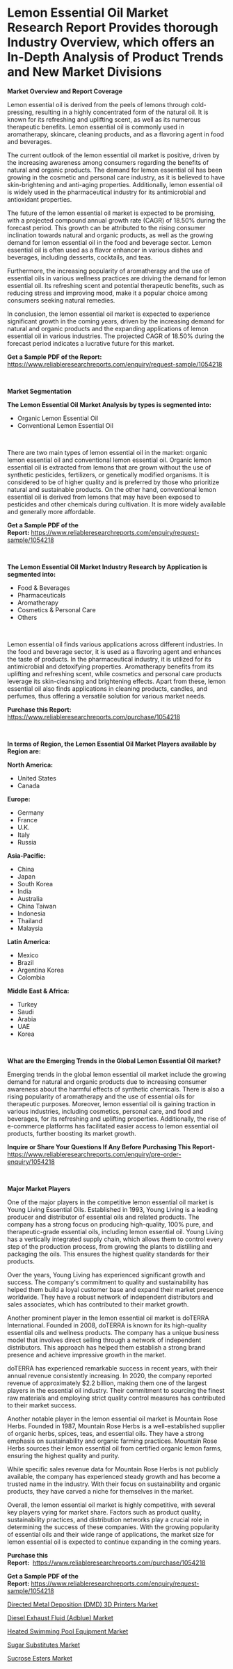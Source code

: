 <p><h1>Lemon Essential Oil Market Research Report Provides thorough Industry Overview, which offers an In-Depth Analysis of Product Trends and New Market Divisions</h1></p><p><strong>Market Overview and Report Coverage</strong></p>
<p><p>Lemon essential oil is derived from the peels of lemons through cold-pressing, resulting in a highly concentrated form of the natural oil. It is known for its refreshing and uplifting scent, as well as its numerous therapeutic benefits. Lemon essential oil is commonly used in aromatherapy, skincare, cleaning products, and as a flavoring agent in food and beverages.</p><p>The current outlook of the lemon essential oil market is positive, driven by the increasing awareness among consumers regarding the benefits of natural and organic products. The demand for lemon essential oil has been growing in the cosmetic and personal care industry, as it is believed to have skin-brightening and anti-aging properties. Additionally, lemon essential oil is widely used in the pharmaceutical industry for its antimicrobial and antioxidant properties.</p><p>The future of the lemon essential oil market is expected to be promising, with a projected compound annual growth rate (CAGR) of 18.50% during the forecast period. This growth can be attributed to the rising consumer inclination towards natural and organic products, as well as the growing demand for lemon essential oil in the food and beverage sector. Lemon essential oil is often used as a flavor enhancer in various dishes and beverages, including desserts, cocktails, and teas.</p><p>Furthermore, the increasing popularity of aromatherapy and the use of essential oils in various wellness practices are driving the demand for lemon essential oil. Its refreshing scent and potential therapeutic benefits, such as reducing stress and improving mood, make it a popular choice among consumers seeking natural remedies.</p><p>In conclusion, the lemon essential oil market is expected to experience significant growth in the coming years, driven by the increasing demand for natural and organic products and the expanding applications of lemon essential oil in various industries. The projected CAGR of 18.50% during the forecast period indicates a lucrative future for this market.</p></p>
<p><strong>Get a Sample PDF of the Report:</strong> <a href="https://www.reliableresearchreports.com/enquiry/request-sample/1054218">https://www.reliableresearchreports.com/enquiry/request-sample/1054218</a></p>
<p>&nbsp;</p>
<p><strong>Market Segmentation</strong></p>
<p><strong>The Lemon Essential Oil Market Analysis by types is segmented into:</strong></p>
<p><ul><li>Organic Lemon Essential Oil</li><li>Conventional Lemon Essential Oil</li></ul></p>
<p>&nbsp;</p>
<p><p>There are two main types of lemon essential oil in the market: organic lemon essential oil and conventional lemon essential oil. Organic lemon essential oil is extracted from lemons that are grown without the use of synthetic pesticides, fertilizers, or genetically modified organisms. It is considered to be of higher quality and is preferred by those who prioritize natural and sustainable products. On the other hand, conventional lemon essential oil is derived from lemons that may have been exposed to pesticides and other chemicals during cultivation. It is more widely available and generally more affordable.</p></p>
<p><strong>Get a Sample PDF of the Report:</strong>&nbsp;<a href="https://www.reliableresearchreports.com/enquiry/request-sample/1054218">https://www.reliableresearchreports.com/enquiry/request-sample/1054218</a></p>
<p>&nbsp;</p>
<p><strong>The Lemon Essential Oil Market Industry Research by Application is segmented into:</strong></p>
<p><ul><li>Food & Beverages</li><li>Pharmaceuticals</li><li>Aromatherapy</li><li>Cosmetics & Personal Care</li><li>Others</li></ul></p>
<p>&nbsp;</p>
<p><p>Lemon essential oil finds various applications across different industries. In the food and beverage sector, it is used as a flavoring agent and enhances the taste of products. In the pharmaceutical industry, it is utilized for its antimicrobial and detoxifying properties. Aromatherapy benefits from its uplifting and refreshing scent, while cosmetics and personal care products leverage its skin-cleansing and brightening effects. Apart from these, lemon essential oil also finds applications in cleaning products, candles, and perfumes, thus offering a versatile solution for various market needs.</p></p>
<p><strong>Purchase this Report:</strong>&nbsp; <a href="https://www.reliableresearchreports.com/purchase/1054218">https://www.reliableresearchreports.com/purchase/1054218</a></p>
<p>&nbsp;</p>
<p><strong>In terms of Region, the Lemon Essential Oil Market Players available by Region are:</strong></p>
<p>
    <p> <strong> North America: </strong>
        <ul>
            <li>United States</li>
            <li>Canada</li>
        </ul>
        </p> 
    <p> <strong> Europe: </strong>
        <ul>
            <li>Germany</li>
            <li>France</li>
            <li>U.K.</li>
            <li>Italy</li>
            <li>Russia</li>
        </ul>
        </p> 
    <p> <strong> Asia-Pacific: </strong>
        <ul>
            <li>China</li>
            <li>Japan</li>
            <li>South Korea</li>
            <li>India</li>
            <li>Australia</li>
            <li>China Taiwan</li>
            <li>Indonesia</li>
            <li>Thailand</li>
            <li>Malaysia</li>
        </ul>
        </p> 
    <p> <strong> Latin America: </strong>
        <ul>
            <li>Mexico</li>
            <li>Brazil</li>
            <li>Argentina Korea</li>
            <li>Colombia</li>
        </ul>
        </p> 
    <p> <strong> Middle East & Africa: </strong>
        <ul>
            <li>Turkey</li>
            <li>Saudi</li>
            <li>Arabia</li>
            <li>UAE</li>
            <li>Korea</li>
        </ul>
    </p>
    </p>
<p>&nbsp;</p>
<p><strong>What are the Emerging Trends in the Global Lemon Essential Oil market?</strong></p>
<p><p>Emerging trends in the global lemon essential oil market include the growing demand for natural and organic products due to increasing consumer awareness about the harmful effects of synthetic chemicals. There is also a rising popularity of aromatherapy and the use of essential oils for therapeutic purposes. Moreover, lemon essential oil is gaining traction in various industries, including cosmetics, personal care, and food and beverages, for its refreshing and uplifting properties. Additionally, the rise of e-commerce platforms has facilitated easier access to lemon essential oil products, further boosting its market growth.</p></p>
<p><strong>Inquire or Share Your Questions If Any Before Purchasing This Report</strong>- <a href="https://www.reliableresearchreports.com/enquiry/pre-order-enquiry/1054218">https://www.reliableresearchreports.com/enquiry/pre-order-enquiry/1054218</a></p>
<p>&nbsp;</p>
<p><strong>Major Market Players</strong></p>
<p><p>One of the major players in the competitive lemon essential oil market is Young Living Essential Oils. Established in 1993, Young Living is a leading producer and distributor of essential oils and related products. The company has a strong focus on producing high-quality, 100% pure, and therapeutic-grade essential oils, including lemon essential oil. Young Living has a vertically integrated supply chain, which allows them to control every step of the production process, from growing the plants to distilling and packaging the oils. This ensures the highest quality standards for their products.</p><p>Over the years, Young Living has experienced significant growth and success. The company's commitment to quality and sustainability has helped them build a loyal customer base and expand their market presence worldwide. They have a robust network of independent distributors and sales associates, which has contributed to their market growth.</p><p>Another prominent player in the lemon essential oil market is doTERRA International. Founded in 2008, doTERRA is known for its high-quality essential oils and wellness products. The company has a unique business model that involves direct selling through a network of independent distributors. This approach has helped them establish a strong brand presence and achieve impressive growth in the market.</p><p>doTERRA has experienced remarkable success in recent years, with their annual revenue consistently increasing. In 2020, the company reported revenue of approximately $2.2 billion, making them one of the largest players in the essential oil industry. Their commitment to sourcing the finest raw materials and employing strict quality control measures has contributed to their market success.</p><p>Another notable player in the lemon essential oil market is Mountain Rose Herbs. Founded in 1987, Mountain Rose Herbs is a well-established supplier of organic herbs, spices, teas, and essential oils. They have a strong emphasis on sustainability and organic farming practices. Mountain Rose Herbs sources their lemon essential oil from certified organic lemon farms, ensuring the highest quality and purity.</p><p>While specific sales revenue data for Mountain Rose Herbs is not publicly available, the company has experienced steady growth and has become a trusted name in the industry. With their focus on sustainability and organic products, they have carved a niche for themselves in the market.</p><p>Overall, the lemon essential oil market is highly competitive, with several key players vying for market share. Factors such as product quality, sustainability practices, and distribution networks play a crucial role in determining the success of these companies. With the growing popularity of essential oils and their wide range of applications, the market size for lemon essential oil is expected to continue expanding in the coming years.</p></p>
<p><strong>Purchase this Report:</strong>&nbsp;&nbsp;<a href="https://www.reliableresearchreports.com/purchase/1054218">https://www.reliableresearchreports.com/purchase/1054218</a></p>
<p></p>
<p><strong>Get a Sample PDF of the Report:</strong>&nbsp;<a href="https://www.reliableresearchreports.com/enquiry/request-sample/1054218">https://www.reliableresearchreports.com/enquiry/request-sample/1054218</a></p>
<p><p><a href="https://www.linkedin.com/pulse/directed-metal-deposition-dmd-3d-printers-market-size-growth-c2kze/">Directed Metal Deposition (DMD) 3D Printers Market</a></p><p><a href="https://github.com/ChiragRp1/Market-Research-Report-List-1/blob/main/diesel-exhaust-fluid-adblue-market.md">Diesel Exhaust Fluid (Adblue) Market</a></p><p><a href="https://www.linkedin.com/pulse/heated-swimming-pool-equipment-market-share-amp-new-trends-dfw4e/">Heated Swimming Pool Equipment Market</a></p><p><a href="https://medium.com/@loririce03/sugar-substitutes-market-furnishes-information-on-market-share-market-trends-and-market-growth-d0f6f1080d9a">Sugar Substitutes Market</a></p><p><a href="https://medium.com/@deniseharvey70/sucrose-esters-market-insight-market-trends-growth-forecasted-from-2023-to-2030-4d37e0e10941">Sucrose Esters Market</a></p></p>